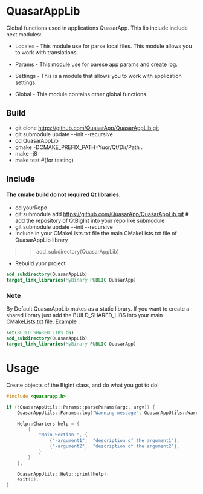 # QuasarAppLib
Global functions used in applications QuasarApp.
This lib include include next modules:

* Locales - This module use for parse local files. This module allows you to work with translations. 

* Params - This module use for parese app params and create log.

* Settings - This is a module that allows you to work with application settings. 

* Global - This module contains other global functions.


## Build


 * git clone https://github.com/QuasarApp/QuasarAppLib.git
 * git submodule update --init --recursive
 * cd QuasarAppLib
 * cmake -DCMAKE_PREFIX_PATH=Yuor/Qt/Dir/Path .  
 * make -j8
 * make test #(for testing)

## Include

#### The cmake build do not required Qt libraries. 
 
 * cd yourRepo
 * git submodule add https://github.com/QuasarApp/QuasarAppLib.git # add the repository of QtBigInt into your repo like submodule
 * git submodule update --init --recursive
 * Include in your CMakeLists.txt file the main CMakeLists.txt file of QuasarAppLib library
  >> add_subdirectory(QuasarAppLib)
 * Rebuild yuor project

``` cmake
add_subdirectory(QuasarAppLib)
target_link_libraries(MyBinary PUBLIC QuasarApp)
```

### Note 
By Default QuasarAppLib makes as a static library. If you want to create a shared library just add the BUILD_SHARED_LIBS into your main CMakeLists.txt file.
Example :

``` cmake
set(BUILD_SHARED_LIBS ON)
add_subdirectory(QuasarAppLib)
target_link_libraries(MyBinary PUBLIC QuasarApp)

```

# Usage
Create objects of the BigInt class, and do what you got to do!

``` cpp
#include <quasarapp.h>

if (!QuasarAppUtils::Params::parseParams(argc, argv)) {
    QuasarAppUtils::Params::log("Warning message", QuasarAppUtils::Warning);

    Help::Charters help = {
        {
            "Main Section ", {
                {"-argument1",  "description of the argument1"},
                {"-argument2",  "description of the argument2"},
            }
        }
    };

    QuasarAppUtils::Help::print(help);
    exit(0);
}
```

